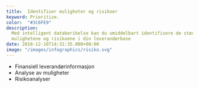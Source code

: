```yaml
---
title:  Identifiser muligheter og risikoer
keyword: Prioritize.
color:  "#3C6FE9"
description:
  Med intelligent databerikelse kan du umiddelbart identifisere de største
  mulighetene og risikoene i din leverandørbase
date: 2018-12-16T14:31:35.000+00:00
image: "/images/infographics/risiko.svg"
---
```


<ul>

<li> Finansiell leverandørinformasjon</li>

<li> Analyse av muligheter</li>

<li> Risikoanalyser</li>

</ul>
